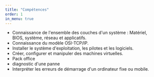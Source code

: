```yaml
---
title: "Compétences"
order: 1
in_menu: true
---
```

<section class="skills">
        <ul>
            <li>Connaissance de l'ensemble des couches d'un système : Matériel, BIOS, système, réseau et applicatifs.</li>
            <li>Connaissance du modèle OSI-TCP/IP.</li>
            <li>Installer le système d'exploitation, les pilotes et les logiciels.</li>
            <li>Créer, configurer et manipuler des machines virtuelles.</li>
            <li>Pack office</li>
            <li>diagnostic d'une panne</li>
            <li>Interpréter les erreurs de démarrage d'un ordinateur fixe ou mobile.</li>
        </ul>
    </section> 